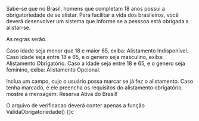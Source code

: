 Sabe-se que no Brasil, homens que completam 18 anos possui a obrigatoriedade de se alistar.
Para facilitar a vida dos brasileiros, você deverá desenvolver um sistema que informe se a pesssoa
está obrigada a alistar-se.

As regras serão.

Caso idade seja menor que 18 e maior 65, exiba: Alistamento Indisponível.
Caso idade seja entre 18 e 65, e o genero seja masculino, exiba: Alistamento Obrigatório.
Caso a idade seja entre 18 e 65, e o genero seja feminino, exiba: Alistamento Opcional.

Inclua um campo, cujo o usuário possa marcar se já fez o alistamento. Caso tenha marcado, e ele preencha os requisitos do alistamento obrigatório, mostre a mensagem: Reserva Ativa do Brasil!

O arquivo de verificacao deverá conter apenas a função ValidaObrigatoriedade() {}c